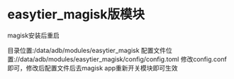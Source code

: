 # easytier_magisk版模块
magisk安装后重启

目录位置:/data/adb/modules/easytier_magisk
配置文件位置://data/adb/modules/easytier_magisk/config/config.toml
修改config.conf即可，修改后配置文件后去magisk app重新开关模块即可生效
